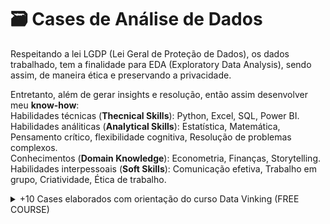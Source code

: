# 🗃️ Cases de Análise de Dados
Respeitando a lei LGDP (Lei Geral de Proteção de Dados), os dados trabalhado, tem a finalidade para EDA (Exploratory Data Analysis), sendo assim, de maneira ética e preservando a privacidade. 

Entretanto, além de gerar insights e resolução, então assim desenvolver meu **know-how**:<br>
Habilidades técnicas (**Thecnical Skills**): Python, Excel, SQL, Power BI. <br>
Habilidades análiticas (**Analytical Skills**): Estatística, Matemática, Pensamento crítico, flexibilidade cognitiva, Resolução de problemas complexos. <br>
Conhecimentos (**Domain Knowledge**): Econometria, Finanças, Storytelling. <br>
Habilidades interpessoais (**Soft Skills**): Comunicação efetiva, Trabalho em grupo, Criatividade, Ética de trabalho.

<details>
<summary> +10 Cases elaborados com orientação do curso Data Vinking (FREE COURSE)</summary>

<sub> © [Data Vinking - Curso de Python moderno + Análise de dados](https://www.youtube.com/playlist?list=PLLWTDkRZXQa9YyC1LMbuDTz3XVC4E9ZQA) </sub>
  
## 🗂️ Cases
### 📄 1 - Projeto  [Empresas Unicórnios](https://github.com/gaberibr/Cases_DataAnalysis/blob/main/Case_Unicorns.ipynb)
> _Empresarial._

images

projects

Results
- 1
- 2

<sub> © [Unicorn Startups](https://www.kaggle.com/datasets/ramjasmaurya/unicorn-startups) </sub>

<hr>

### 📄 2 - Projeto [Performance dos Estudantes](https://github.com/gaberibr/Cases_DataAnalysis/blob/main/Case_Students_Performance_in_Exams.ipynb)
> _Educação._

images

projects

Results
- 1
- 2

<sub> © [Students Perfomance in Exams](https://www.kaggle.com/code/carriech/students-perfomance-in-exams-eda) </sub>

<hr>

### 📄 3 - Projeto  [Ações da Magalu](https://github.com/gaberibr/Cases_DataAnalysis/blob/main/Case_A%C3%A7%C3%B5es_da_Magalu.ipynb)
> _Mercado financeiro. Analisando as ações da Magalu no período de 1 ano (2021-2022)._

<img src="https://github.com/gaberibr/Cases_DataAnalysis/assets/99212007/0708c1ec-bcf0-481d-a7dc-e333a46c128c" width="500">
<img src="https://github.com/gaberibr/Cases_DataAnalysis/assets/99212007/5c49462d-39f2-4ee6-89fb-297722ff7e1b" width="500">

#### ✔️ RESULTADOS
- Apresentou uma alta, entre o periodo de Janeiro e Março no ano de 2021;
- Ao passar dos meses, apesar de ter uma alta no mês de Julho de 2021, posteriormente apresentou um declínio até o mês de janeiro de 2022;
- Desmonstrou um começo promissor, porém teve uma queda.
- O que pode-se se levar em conta é que pode ser uma boa oportunidade para comprar ações, pois algum periodos já foram altos.

#### 🛠️ TECNOLOGIAS UTILIZADAS
- Python (Numpy, Pandas, Matplotlib, Seaborn, Plotly)
- Excel (Tratamento de dados, formatação condicional)

<sub> © [links](link) </sub>

<hr>

### 📄 4 - Projeto  [Vendas de Videogames](https://github.com/gaberibr/Cases_DataAnalysis/blob/main/Case_Mercado_de_Games.ipynb)
> _Description_

images

projects

RESULTADOS
- 1
- 2

<sub> © [Video Games Sales Dataset](https://www.kaggle.com/datasets/sidtwr/videogames-sales-dataset) </sub>

<hr>

### 📄 5 - Projeto  [Salário](https://github.com/gaberibr/Cases_DataAnalysis/blob/main/Case_RH.ipynb)
> _Description_

images

projects

Results
- 1
- 2

<sub> © [Salary data - Simple linear regression](https://www.kaggle.com/datasets/karthickveerakumar/salary-data-simple-linear-regression?datasetId=10624&sortBy=voteCount) </sub>

<hr>

### 📄 6 - Projeto  [PIB per capita Brasil](https://github.com/gaberibr/Cases_DataAnalysis/blob/main/Case_PIB_Brasil.ipynb)
> _Description_

<img src="https://github.com/gaberibr/Cases_DataAnalysis/assets/99212007/a45ca3de-4e66-46b7-ba15-80fdd012dbac" width="500">

projects

Results
- 1
- 2

<sub> © [Atlas Brasil](http://www.atlasbrasil.org.br/acervo/biblioteca) </sub>

<hr>

### 📄 7 - Projeto  [Bitcoin](https://github.com/gaberibr/Cases_DataAnalysis/blob/main/Case_Unicorns.ipynb)
> _Description_

images

projects

Results
- 1
- 2

<sub> © [links](link) </sub>

<hr>

### 📄 8 - Projeto  [Energia](https://github.com/gaberibr/Cases_DataAnalysis/blob/main/Case_Empresas_Energias.ipynb)
> _Description_

images

<img src="https://github.com/gaberibr/Cases_DataAnalysis/assets/99212007/bbd47946-cb89-47e5-ba3f-fafb5dd9e5ad" width="500">

projects

Results
- 1
- 2

<sub> © [links](link) </sub>

<hr>

### 📄 9 - Projeto  [Incêndios Florestais](https://github.com/gaberibr/Cases_DataAnalysis/blob/main/Case_Inc%C3%AAndios_Florestais.ipynb)
> _Description_
<img src="https://github.com/gaberibr/Cases_DataAnalysis/assets/99212007/27bd851d-a227-40fd-ad40-37c9a449c018" width="500">

projects

Results
- 1
- 2

<sub> © [links](link) </sub>

<hr>

### 📄 10 - Projeto  [Name](link)
> _Description_

images

projects

Results
- 1
- 2

<sub> © [links](link) </sub>


</details>
